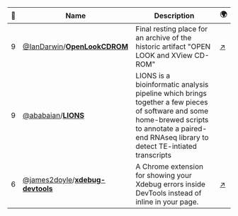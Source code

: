 |:star2: | Name | Description | 🌍|
|---|---|---|---|
|9|[@IanDarwin](https://github.com/IanDarwin)/[**OpenLookCDROM**](https://github.com/IanDarwin/OpenLookCDROM)|Final resting place for an archive of the historic artifact "OPEN LOOK and XView CD-ROM"|[:arrow_upper_right:](http://darwinsys.com/olcd/)|
|9|[@ababaian](https://github.com/ababaian)/[**LIONS**](https://github.com/ababaian/LIONS)| LIONS is a bioinformatic analysis pipeline which brings together a  few pieces of software and some home-brewed scripts to annotate a  paired-end RNAseq library to detect TE-intiated transcripts||
|6|[@james2doyle](https://github.com/james2doyle)/[**xdebug-devtools**](https://github.com/james2doyle/xdebug-devtools)|A Chrome extension for showing your Xdebug errors inside DevTools instead of inline in your page.|[:arrow_upper_right:](https://chrome.google.com/webstore/detail/xdebug-devtools/fdpaibggficcadchhddlbgclcmolclip)|

